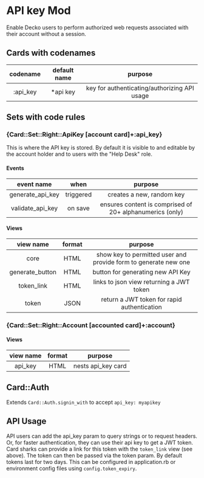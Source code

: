 <!--
# @title README - mod: API key
-->

# API key Mod
Enable Decko users to perform authorized web requests associated with their account
without a session.

## Cards with codenames

| codename | default name | purpose |
|:--------:|:------------:|:-------:|
| :api_key | *api key | key for authenticating/authorizing API usage |

## Sets with code rules

### {Card::Set::Right::ApiKey [account card]+:api_key}
This is where the API key is stored. By default it is visible to and editable by 
the account holder and to users with the "Help Desk" role.  

#### Events

| event name | when | purpose |
|:---------:|:------:|:-------:|
| generate_api_key | triggered | creates a new, random key |
| validate_api_key | on save | ensures content is comprised of 20+ alphanumerics (only) |

#### Views

| view name | format | purpose |
|:---------:|:------:|:-------:|
| core | HTML | show key to permitted user and provide form to generate new one |
| generate_button | HTML | button for generating new API Key |
| token_link | HTML | links to json view returning a JWT token |
| token | JSON | return a JWT token for rapid authentication |

### {Card::Set::Right::Account [accounted card]+:account}

#### Views

| view name | format | purpose |
|:---------:|:------:|:-------:|
| api_key | HTML | nests api_key card |

## Card::Auth

Extends `Card::Auth.signin_with` to accept `api_key: myapikey`

## API Usage

API users can add the api_key param to query strings or to request headers. Or, for 
faster authentication, they can use their api key to get a JWT token. Card sharks can
provide a link for this token with the `token_link` view (see above). The token can
then be passed via the token param. By default tokens last for two days. This can be
configured in application.rb or environment config files using `config.token_expiry`.
